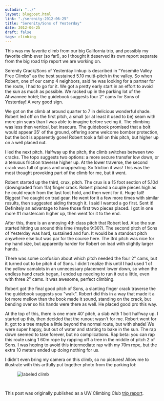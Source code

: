 ```yaml
---
outadir: "../"
layout: blogpost.html
link: "./serenity-2012-06-25"
title: "Serenity/Sons of Yesterday"
date: 2012-06-25
draft: false
tags: climbing
---
```


This was my favorite climb from our big California trip, and possibly my favorite climb ever (so far!), so I thought it deserved its own report separate from the big road trip report we are working on.

Serenity Crack/Sons of Yesterday linkup is described in "Yosemite Valley Free Climbs" as the best sustained 5.10 multi-pitch in the valley. So when Robert, one of our camp 4 neighbors, said he was looking for a partner for the route, I had to go for it. We got a pretty early start in an effort to avoid the sun as much as possible. We racked up in the parking lot of the Ahwannee hotel; the guidebook suggests four 2" cams for Sons of Yesterday! A very good sign. 

We got on the climb at around quarter to 7 in delicious wonderful shade. Robert led off on the first pitch, a small (or at least it used to be) seam with more pin scars than I was able to imagine before seeing it. The climbing was less then vertical, but insecure. The guidebook promised that a bolt would appear 35' of the ground, offering some welcome bomber protection, but the bolt is apparently gone! Robert took a fall on this pitch, but higher up on a well placed nut.

I led the next pitch. Halfway up the pitch, the climb switches between two cracks. The topo suggests two options: a more secure transfer low down, or a tenuous friction traverse higher up. At the lower traverse, the second crack was full of grass and unappealing. So friction it was! This was the most thought provoking part of the climb for me, but it went.

Robert started up the third, crux, pitch. The crux is a 15 foot section of 5.10d (downgraded from 11a) finger crack. Robert placed a couple pieces high as he could reach from the last foot hold, and then went for it. Huge fall! Biggest I've caught on trad gear. He went for it a few more times with similar results, then suggested aiding through it. I said I wanted a go first. Sent it! Definitely an advantage to have those first two pieces placed. I got in one more #1 mastercam higher up, then went for it to the end.

After this, there is an annoying 4th class pitch that Robert led. Also the sun started hitting us around this time (maybe 9:30?). The second pitch of Sons of Yesterday was hard, sustained and fun. It would be a standout pitch anywhere else but was par for the course here. The 3rd pitch was nice for my hand size, but apparently harder for Robert on lead with slightly larger hands.

There was some confusion about which pitch needed the four 2" cams, but it turned out to be pitch 4 of Sons. I didn't realize this until I had used 1 of the yellow camalots in an unnecessary placement lower down, so when the endless hand crack began, I ended up needing to run it out a little, even with three 2" cams. It was awesome, perfect climbing.

Robert got the final good pitch of Sons, a slanting finger crack traverse the the guidebook suggests you "walk". Robert did this in a way that made it a lot more mellow than the book made it sound, standing on the crack, but bending over so his hands were there as well. He placed good pro this way.

At the top of this, there is one more 40' pitch, a slab with 1 bolt halfway up. I started up this, then decided that the runout wasn't for me. Robert went for it, got to a tree maybe a little beyond the normal route, but with shade! We were super happy, but out of water and starting to bake in the sun. The rap down seemed to take forever, but no complications. Rap beta: you can rap this route using 1 60m rope by rapping off a tree in the middle of pitch 2 of Sons. I was hoping to avoid this intermediate rap with my 70m rope, but the extra 10 meters ended up doing nothing for us.

I didn't even bring my camera on this climb, so no pictures! Allow me to illustrate with this artfully put together photo from the parking lot:

<figure class='special'><img class='special' src="image1.jpg" alt="labeled climb"></figure>

<br><p class='attribution'>This post was originally published as a UW Climbing Club [trip report](http://students.washington.edu/climb/forum/viewtopic.php?f=27&t=6940).</p>

